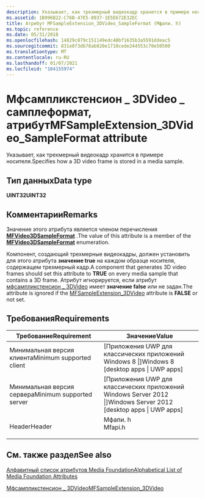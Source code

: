 ```yaml
---
description: Указывает, как трехмерный видеокадр хранится в примере носителя.
ms.assetid: 1B996B22-C76B-47E5-8937-1E5E672E32EC
title: Атрибут MFSampleExtension_3DVideo_SampleFormat (Мфапи. h)
ms.topic: reference
ms.date: 05/31/2018
ms.openlocfilehash: 14829c879c151149edc48bf1635b3a5591ddeac5
ms.sourcegitcommit: 831e8f3db78ab820e1710cede244553c70e50500
ms.translationtype: MT
ms.contentlocale: ru-RU
ms.lasthandoff: 01/07/2021
ms.locfileid: "104155974"
---
```

# <a name="mfsampleextension_3dvideo_sampleformat-attribute"></a><span data-ttu-id="b230a-103">Мфсампликстенсион \_ 3DVideo \_ самплеформат, атрибут</span><span class="sxs-lookup"><span data-stu-id="b230a-103">MFSampleExtension\_3DVideo\_SampleFormat attribute</span></span>

<span data-ttu-id="b230a-104">Указывает, как трехмерный видеокадр хранится в примере носителя.</span><span class="sxs-lookup"><span data-stu-id="b230a-104">Specifies how a 3D video frame is stored in a media sample.</span></span>

## <a name="data-type"></a><span data-ttu-id="b230a-105">Тип данных</span><span class="sxs-lookup"><span data-stu-id="b230a-105">Data type</span></span>

<span data-ttu-id="b230a-106">**UINT32**</span><span class="sxs-lookup"><span data-stu-id="b230a-106">**UINT32**</span></span>

## <a name="remarks"></a><span data-ttu-id="b230a-107">Комментарии</span><span class="sxs-lookup"><span data-stu-id="b230a-107">Remarks</span></span>

<span data-ttu-id="b230a-108">Значение этого атрибута является членом перечисления [**MFVideo3DSampleFormat**](/windows/desktop/api/mfapi/ne-mfapi-mfvideo3dsampleformat) .</span><span class="sxs-lookup"><span data-stu-id="b230a-108">The value of this attribute is a member of the [**MFVideo3DSampleFormat**](/windows/desktop/api/mfapi/ne-mfapi-mfvideo3dsampleformat) enumeration.</span></span>

<span data-ttu-id="b230a-109">Компонент, создающий трехмерные видеокадры, должен установить для этого атрибута **значение true** на каждом образце носителя, содержащем трехмерный кадр.</span><span class="sxs-lookup"><span data-stu-id="b230a-109">A component that generates 3D video frames should set this attribute to **TRUE** on every media sample that contains a 3D frame.</span></span> <span data-ttu-id="b230a-110">Атрибут игнорируется, если атрибут [мфсампликстенсион \_ 3DVideo](mfsampleextension-3dvideo.md) имеет **значение false** или не задан.</span><span class="sxs-lookup"><span data-stu-id="b230a-110">The attribute is ignored if the [MFSampleExtension\_3DVideo](mfsampleextension-3dvideo.md) attribute is **FALSE** or not set.</span></span>

## <a name="requirements"></a><span data-ttu-id="b230a-111">Требования</span><span class="sxs-lookup"><span data-stu-id="b230a-111">Requirements</span></span>



| <span data-ttu-id="b230a-112">Требование</span><span class="sxs-lookup"><span data-stu-id="b230a-112">Requirement</span></span> | <span data-ttu-id="b230a-113">Значение</span><span class="sxs-lookup"><span data-stu-id="b230a-113">Value</span></span> |
|-------------------------------------|------------------------------------------------------------------------------------|
| <span data-ttu-id="b230a-114">Минимальная версия клиента</span><span class="sxs-lookup"><span data-stu-id="b230a-114">Minimum supported client</span></span><br/> | <span data-ttu-id="b230a-115">\[Приложения UWP для классических приложений Windows 8 \|\]</span><span class="sxs-lookup"><span data-stu-id="b230a-115">Windows 8 \[desktop apps \| UWP apps\]</span></span><br/>                                  |
| <span data-ttu-id="b230a-116">Минимальная версия сервера</span><span class="sxs-lookup"><span data-stu-id="b230a-116">Minimum supported server</span></span><br/> | <span data-ttu-id="b230a-117">\[Приложения UWP для классических приложений Windows Server 2012 \|\]</span><span class="sxs-lookup"><span data-stu-id="b230a-117">Windows Server 2012 \[desktop apps \| UWP apps\]</span></span><br/>                        |
| <span data-ttu-id="b230a-118">Header</span><span class="sxs-lookup"><span data-stu-id="b230a-118">Header</span></span><br/>                   | <dl> <span data-ttu-id="b230a-119"><dt>Мфапи. h</dt></span><span class="sxs-lookup"><span data-stu-id="b230a-119"><dt>Mfapi.h</dt></span></span> </dl> |



## <a name="see-also"></a><span data-ttu-id="b230a-120">См. также раздел</span><span class="sxs-lookup"><span data-stu-id="b230a-120">See also</span></span>

<dl> <dt>

[<span data-ttu-id="b230a-121">Алфавитный список атрибутов Media Foundation</span><span class="sxs-lookup"><span data-stu-id="b230a-121">Alphabetical List of Media Foundation Attributes</span></span>](alphabetical-list-of-media-foundation-attributes.md)
</dt> <dt>

[<span data-ttu-id="b230a-122">Мфсампликстенсион \_ 3DVideo</span><span class="sxs-lookup"><span data-stu-id="b230a-122">MFSampleExtension\_3DVideo</span></span>](mfsampleextension-3dvideo.md)
</dt> </dl>

 

 




